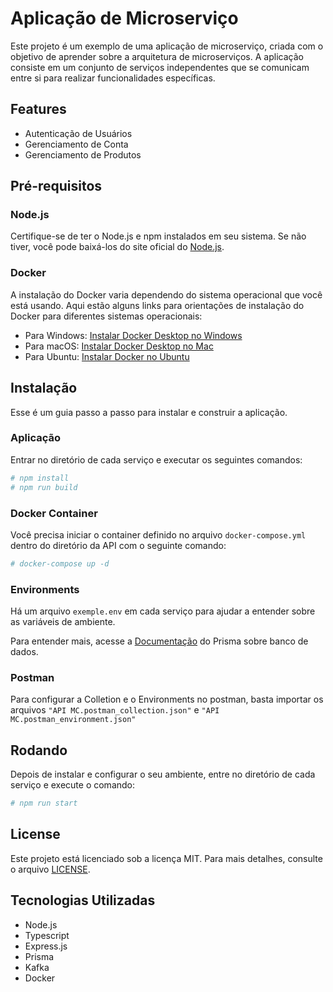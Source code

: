 # Aplicação de Microserviço

Este projeto é um exemplo de uma aplicação de microserviço, criada com o objetivo de aprender sobre a arquitetura de microserviços. A aplicação consiste em um conjunto de serviços independentes que se comunicam entre si para realizar funcionalidades específicas.

## Features

- Autenticação de Usuários
- Gerenciamento de Conta
- Gerenciamento de Produtos

## Pré-requisitos

### Node.js

Certifique-se de ter o Node.js e npm instalados em seu sistema. Se não tiver, você pode baixá-los do site oficial do [Node.js](https://nodejs.org/).

### Docker

A instalação do Docker varia dependendo do sistema operacional que você está usando. Aqui estão alguns links para orientações de instalação do Docker para diferentes sistemas operacionais:

- Para Windows: [Instalar Docker Desktop no Windows](https://docs.docker.com/desktop/windows/install/)
- Para macOS: [Instalar Docker Desktop no Mac](https://docs.docker.com/desktop/mac/install/)
- Para Ubuntu: [Instalar Docker no Ubuntu](https://docs.docker.com/engine/install/ubuntu/)

## Instalação

Esse é um guia passo a passo para instalar e construir a aplicação.

### Aplicação

Entrar no diretório de cada serviço e executar os seguintes comandos:

```bash
# npm install
# npm run build
```

### Docker Container

Você precisa iniciar o container definido no arquivo `docker-compose.yml` dentro do diretório da API com o seguinte comando:

```bash
# docker-compose up -d
```

### Environments

Há um arquivo `exemple.env` em cada serviço para ajudar a entender sobre as variáveis de ambiente.

Para entender mais, acesse a [Documentação](https://www.prisma.io/docs/orm/overview/databases) do Prisma sobre banco de dados.

### Postman

Para configurar a Colletion e o Environments no postman, basta importar os arquivos `"API MC.postman_collection.json"` e `"API MC.postman_environment.json"`

## Rodando

Depois de instalar e configurar o seu ambiente, entre no diretório de cada serviço e execute o comando:

```bash
# npm run start
```

## License

Este projeto está licenciado sob a licença MIT. Para mais detalhes, consulte o arquivo [LICENSE](./LICENSE).

## Tecnologias Utilizadas

- Node.js
- Typescript
- Express.js
- Prisma
- Kafka
- Docker
